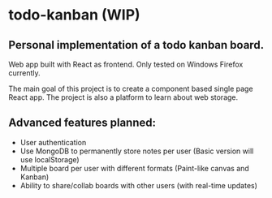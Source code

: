 # todo-kanban (WIP)

## Personal implementation of a todo kanban board.

Web app built with React as frontend. Only tested on Windows Firefox currently.

The main goal of this project is to create a component based single page React app. The project is also a platform to learn about web storage.

## Advanced features planned:

- User authentication
- Use MongoDB to permanently store notes per user (Basic version will use localStorage)
- Multiple board per user with different formats (Paint-like canvas and Kanban)
- Ability to share/collab boards with other users (with real-time updates)
